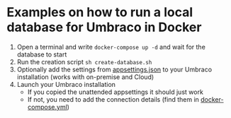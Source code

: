 # Examples on how to run a local database for Umbraco in Docker

1. Open a terminal and write `docker-compose up -d` and wait for the database to start
2. Run the creation script `sh create-database.sh`
3. Optionally add the settings from [appsettings.json](https://github.com/iOvergaard/umbraco-docker-db/blob/main/appsettings.json) to your Umbraco installation (works with on-premise and Cloud)
4. Launch your Umbraco installation
    - If you copied the unattended appsettings it should just work
    - If not, you need to add the connection details (find them in [docker-compose.yml](https://github.com/iOvergaard/umbraco-docker-db/blob/main/docker-compose.yml))
